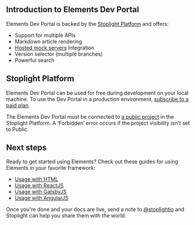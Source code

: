 ## Introduction to Elements Dev Portal

Elements Dev Portal is backed by the [Stoplight Platform](https://stoplight.io/) and offers: 

- Support for multiple APIs
- Markdown article rendering
- [Hosted mock servers](https://meta.stoplight.io/docs/platform/3.-design/d.setting-up-a-mock-server.md) Integration
- Version selector (multiple branches)
- Powerful search

## Stoplight Platform

Elements Dev Portal can be used for free during development on your local machine. To use the Dev Portal in a production environment, [subscribe to a paid plan](https://stoplight.io/pricing).

The Elements Dev Portal must be connected to [a public project](https://docs.stoplight.io/docs/platform/be67e532b4b2a-manage-project-access#change-project-visibility) in the Stoplight Platform. A ‘Forbidden’ error occurs if the project visibility isn't set to Public.

## Next steps

Ready to get started using Elements? Check out these guides for using Elements in your favorite framework:

- [Usage with HTML](html.md)
- [Usage with ReactJS](react.md)
- [Usage with GatsbyJS](gatsby.md)
- [Usage with AngularJS](angular.md)

Once you're done and your docs are live, send a note to [@stoplightio](https://twitter.com/stoplightio) and Stoplight can help you share them with the world.
